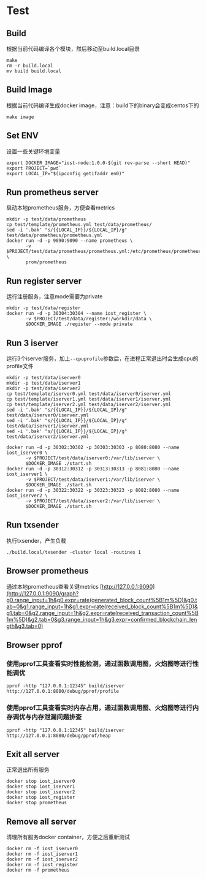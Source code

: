 
# Test

## Build
根据当前代码编译各个模块，然后移动至build.local目录
```
make
rm -r build.local
mv build build.local
```

## Build Image
根据当前代码编译生成docker image，注意：build下的binary会变成centos下的
```
make image
```

## Set ENV
设置一些关键环境变量
```
export DOCKER_IMAGE="iost-node:1.0.0-$(git rev-parse --short HEAD)"
export PROJECT=`pwd`
export LOCAL_IP="$(ipconfig getifaddr en0)"
```

## Run prometheus server
启动本地prometheus服务，方便查看metrics
```
mkdir -p test/data/prometheus
cp test/template/prometheus.yml test/data/prometheus/
sed -i '.bak' "s/{{LOCAL_IP}}/${LOCAL_IP}/g" test/data/prometheus/prometheus.yml
docker run -d -p 9090:9090 --name prometheus \
       -v $PROJECT/test/data/prometheus/prometheus.yml:/etc/prometheus/prometheus.yml \
       prom/prometheus
```

## Run register server
运行注册服务，注意mode需要为private
```
mkdir -p test/data/register
docker run -d -p 30304:30304 --name iost_register \
       -v $PROJECT/test/data/register:/workdir/data \
       $DOCKER_IMAGE ./register --mode private
```

## Run 3 iserver
运行3个iserver服务，加上`--cpuprofile`参数后，在进程正常退出时会生成cpu的profile文件
```
mkdir -p test/data/iserver0
mkdir -p test/data/iserver1
mkdir -p test/data/iserver2
cp test/template/iserver0.yml test/data/iserver0/iserver.yml
cp test/template/iserver1.yml test/data/iserver1/iserver.yml
cp test/template/iserver2.yml test/data/iserver2/iserver.yml
sed -i '.bak' "s/{{LOCAL_IP}}/${LOCAL_IP}/g" test/data/iserver0/iserver.yml
sed -i '.bak' "s/{{LOCAL_IP}}/${LOCAL_IP}/g" test/data/iserver1/iserver.yml
sed -i '.bak' "s/{{LOCAL_IP}}/${LOCAL_IP}/g" test/data/iserver2/iserver.yml

docker run -d -p 30302:30302 -p 30303:30303 -p 8080:8080 --name iost_iserver0 \
       -v $PROJECT/test/data/iserver0:/var/lib/iserver \
       $DOCKER_IMAGE ./start.sh
docker run -d -p 30312:30312 -p 30313:30313 -p 8081:8080 --name iost_iserver1 \
       -v $PROJECT/test/data/iserver1:/var/lib/iserver \
       $DOCKER_IMAGE ./start.sh
docker run -d -p 30322:30322 -p 30323:30323 -p 8082:8080 --name iost_iserver2 \
       -v $PROJECT/test/data/iserver2:/var/lib/iserver \
       $DOCKER_IMAGE ./start.sh
```

## Run txsender
执行txsender，产生负载
```
./build.local/txsender -cluster local -routines 1
```

## Browser prometheus
通过本地prometheus查看关键metrics
[http://127.0.0.1:9090](http://127.0.0.1:9090/graph?g0.range_input=1h&g0.expr=rate(generated_block_count%5B1m%5D)&g0.tab=0&g1.range_input=1h&g1.expr=rate(received_block_count%5B1m%5D)&g1.tab=0&g2.range_input=1h&g2.expr=rate(received_transaction_count%5B1m%5D)&g2.tab=0&g3.range_input=1h&g3.expr=confirmed_blockchain_length&g3.tab=0)

## Browser pprof
### 使用pprof工具查看实时性能检测，通过函数调用图，火焰图等进行性能调优
```
pprof -http "127.0.0.1:12345" build/iserver http://127.0.0.1:8080/debug/pprof/profile
```

### 使用pprof工具查看实时内存占用，通过函数调用图、火焰图等进行内存调优与内存泄漏问题排查
```
pprof -http "127.0.0.1:12345" build/iserver http://127.0.0.1:8080/debug/pprof/heap
```

## Exit all server
正常退出所有服务
```
docker stop iost_iserver0
docker stop iost_iserver1
docker stop iost_iserver2
docker stop iost_register
docker stop prometheus
```

## Remove all server
清理所有服务docker container，方便之后重新测试
```
docker rm -f iost_iserver0
docker rm -f iost_iserver1
docker rm -f iost_iserver2
docker rm -f iost_register
docker rm -f prometheus
```
